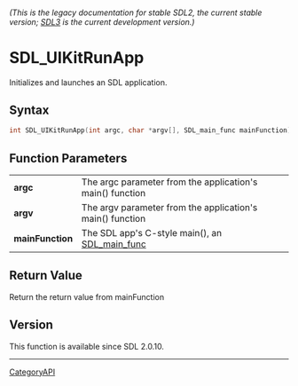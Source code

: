 ###### (This is the legacy documentation for stable SDL2, the current stable version; [SDL3](https://wiki.libsdl.org/SDL3/) is the current development version.)
# SDL_UIKitRunApp

Initializes and launches an SDL application.

## Syntax

```c
int SDL_UIKitRunApp(int argc, char *argv[], SDL_main_func mainFunction);

```

## Function Parameters

|                      |                                                                 |
| -------------------- | --------------------------------------------------------------- |
| **argc**             | The argc parameter from the application's main() function       |
| **argv**             | The argv parameter from the application's main() function       |
| **mainFunction**     | The SDL app's C-style main(), an [SDL_main_func](SDL_main_func) |

## Return Value

Return the return value from mainFunction

## Version

This function is available since SDL 2.0.10.

----
[CategoryAPI](CategoryAPI)


